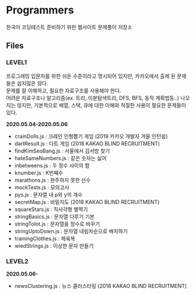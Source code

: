 # **Programmers**
한국어 코딩테스트 준비하기 위한 웹사이트 문제풀이 저장소

## **Files**

### **LEVEL1**
프로그래밍 입문자를 위한 쉬운 수준이라고 명시되어 있지만, 카카오에서 출제 된 문제들은 쉽지많은 않다. <br/>
문제를 잘 이해하고, 필요한 자료구조를 사용해야 한다. <br/>
어려운 자료구조나 알고리즘(ex. 트리, 이분탐색트리, DFS, BFS, 동적 계획법등..) 나오지는 않지만, 기본적으로 배열, 스택, 큐에 대한 이해와 적절한 사용이 필요한 문제들이 있다.

**2020.05.04-2020.05.06**
- crainDolls.js : 크레인 인형뽑기 게임 (2019 카카오 개발자 겨울 인턴쉽)
- dartResult.js : 다트 게임 (2018 KAKAO BLIND RECRUITMENT)
- findKimSeoBang.js : 서울에서 김서방 찾기
- hateSameNumbers.js : 같은 숫자는 싫어
- inbetweens.js : 두 정수 사이의 합
- knumber.js : K번째수
- marathons.js : 완주하지 못한 선수
- mockTests.js : 모의고사
- pys.js : 문자열 내 p와 y의 개수
- secretMap.js : 비밀지도 (2018 KAKAO BLIND RECRUITMENT)
- squareStars.js : 직사각형 별찍기
- stringBasics.js : 문자열 다루기 기본
- stringToInt.js : 문자열을 정수로 바꾸기
- stringUptoDown.js : 문자열 내림차순으로 배치하기
- trainingClothes.js : 체육복
- wiedStrings.js : 이상한 문자 만들기


### **LEVEL2**

**2020.05.06-**
- newsClustering.js : 뉴스 클러스터링 (2018 KAKAO BLIND RECRUITMENT)

